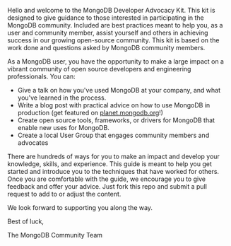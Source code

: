 Hello and welcome to the MongoDB Developer Advocacy Kit. This kit is designed to give guidance to those interested in 
participating in the MongoDB community. Included are best practices meant to help you, as a user and community member, 
assist yourself and others in achieving success in our growing open-source community. This kit is based on the work 
done and questions asked by MongoDB community members. 

As a MongoDB user, you have the opportunity to make a large impact on a vibrant community of open source developers 
and engineering professionals. You can:

* Give a talk on how you've used MongoDB at your company, and what you've learned in the process.
* Write a blog post with practical advice on how to use MongoDB in production (get featured on [planet.mongodb.org](http://planet.mongodb.org)!)
* Create open source tools, frameworks, or drivers for MongoDB that enable new uses for MongoDB.
* Create a local User Group that engages community members and advocates 

There are hundreds of ways for you to make an impact and develop your knowledge, skills, and experience. 
This guide is meant to help you get started and introduce you to the techniques that have worked for others. 
Once you are comfortable with the guide, we encourage you to give feedback and offer your advice. Just fork 
this repo and submit a pull request to add to or adjust the content.

We look forward to supporting you along the way.

Best of luck,

The MongoDB Community Team
